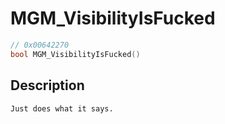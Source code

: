 # MGM_VisibilityIsFucked
```c
// 0x00642270
bool MGM_VisibilityIsFucked()
```
## Description
```
Just does what it says.
```
